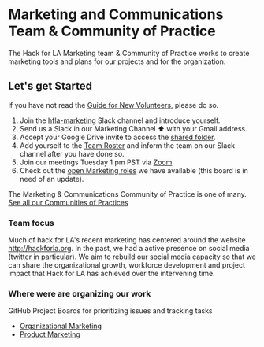 # Marketing and Communications Team & Community of Practice 

The Hack for LA Marketing team & Community of Practice works to create marketing tools and plans for our projects and for the organization.

## Let's get Started

If you have not read the [Guide for New Volunteers](https://www.hackforla.org/getting-started), please do so.  

1. Join the [hfla-marketing](https://hackforla.slack.com/archives/C050L8Z5K) Slack channel and introduce yourself.
1. Send us a Slack in our Marketing Channel ⬆️  with your Gmail address.
1. Accept your Google Drive invite to access the [shared folder](https://drive.google.com/drive/u/0/folders/1EvzFDzeqZ0bWaO1doGitKa8k4Jm_78oJ).
1. Add yourself to the [Team Roster](https://docs.google.com/spreadsheets/d/1Y8jWBSi1t27sekpe5AgNVy-nJJMgbFKYiKrZj_XXr60/edit) and inform the team on our Slack channel after you have done so.
1. Join our meetings Tuesday 1 pm PST via [Zoom](https://us02web.zoom.us/j/89152328568?pwd=ejEydFdvYys1NFRGSkpsWUFSYks3QT09)
1. Check out the [open Marketing roles](https://github.com/hackforla/marketing/projects/4) we have available (this board is in need of an update).

The Marketing & Communications Community of Practice is one of many.  [See all our Communities of Practices](https://github.com/hackforla/communities-of-practice/blob/main/README.md)

### Team focus

Much of hack for LA's recent marketing has centered around the website http://hackforla.org.  In the past, we had a active presence on social media (twitter in particular).  We aim to rebuild our social media capacity so that we can share the organizational growth, workforce development and project impact that Hack for LA has achieved over the intervening time.

### Where were are organizing our work

GitHub Project Boards for prioritizing issues and tracking tasks
- [Organizational Marketing](https://github.com/hackforla/marketing/projects/2)
- [Product Marketing](https://github.com/hackforla/marketing/projects/1)




